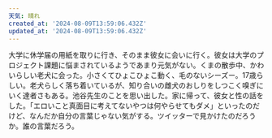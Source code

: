 ```yaml
---
天気: 晴れ
created_at: '2024-08-09T13:59:06.432Z'
updated_at: '2024-08-09T13:59:06.432Z'
---
```


大学に休学届の用紙を取りに行き、そのまま彼女に会いに行く。彼女は大学のプロジェクト課題に悩まされているようであまり元気がない。くまの散歩中、かわいらしい老犬に会った。小さくてひょこひょこ動く、毛のないシーズー。17歳らしい。老犬らしく落ち着いているが、知り合いの雌犬のおしりをしつこく嗅ぎにいく達者さもある。池谷先生のことを思い出した。家に帰って、彼女と性の話をした。「エロいこと真面目に考えてないやつは何やらせてもダメ」といったのだけど、なんだか自分の言葉じゃない気がする。ツイッターで見かけたのだろうか。誰の言葉だろう。

